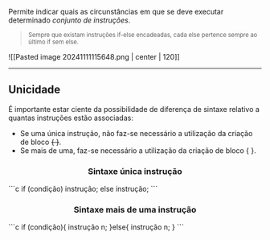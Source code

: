 Permite indicar quais as circunstâncias em que se deve executar determinado *conjunto de instruções*.

><small>Sempre que existam instruções if-else encadeadas, cada else pertence sempre ao último if sem else.</small>

![[Pasted image 20241111115648.png | center | 120]]

---
## Unicidade
É importante estar ciente da possibilidade de diferença de sintaxe relativo a quantas instruções estão associadas: 
- Se uma única instrução, não faz-se necessário a utilização da criação de bloco ~~{ }~~.
- Se mais de uma, faz-se necessário a utilização da criação de bloco { }.
<center><h3>Sintaxe única instrução</h3></center>
```c
if (condição)
	instrução;
else
	instrução;
```

<center><h3>Sintaxe mais de uma instrução</h3></center>
```c
if (condição){
	instrução n;
}else{
	instrução n;
}
```
